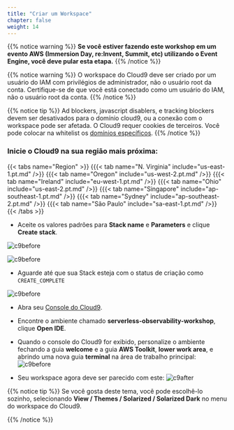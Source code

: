 ```yaml
---
title: "Criar um Workspace"
chapter: false
weight: 14
---
```


{{% notice warning %}}
**Se você estiver fazendo este workshop em um evento AWS (Immersion Day, re:Invent, Summit, etc) utilizando o Event Engine, você deve pular esta etapa.**
{{% /notice %}}

{{% notice warning %}}
O workspace do Cloud9 deve ser criado por um usuário do IAM com privilégios de administrador,
não o usuário root da conta. Certifique-se de que você está conectado como um usuário do IAM, não o usuário root da conta.
{{% /notice %}}

{{% notice tip %}}
Ad blockers, javascript disablers, e tracking blockers devem ser desativados para
o domínio cloud9, ou a conexão com o workspace pode ser afetada.
O Cloud9 requer cookies de terceiros. Você pode colocar na whitelist os [domínios específicos]( https://docs.aws.amazon.com/cloud9/latest/user-guide/troubleshooting.html#troubleshooting-env-loading).
{{% /notice %}}

### Inicie o Cloud9 na sua região mais próxima:
{{< tabs name="Region" >}}
{{{< tab name="N. Virginia" include="us-east-1.pt.md" />}}
{{{< tab name="Oregon" include="us-west-2.pt.md" />}}
{{{< tab name="Ireland" include="eu-west-1.pt.md" />}}
{{{< tab name="Ohio" include="us-east-2.pt.md" />}}
{{{< tab name="Singapore" include="ap-southeast-1.pt.md" />}}
{{{< tab name="Sydney" include="ap-southeast-2.pt.md" />}}
{{{< tab name="São Paulo" include="sa-east-1.pt.md" />}}
{{< /tabs >}}

- Aceite os valores padrões para **Stack name** e **Parameters** e clique **Create stack**. 

![c9before](/images/cfn-stack-1.png)

![c9before](/images/cfn-stack-2.png)

- Aguarde até que sua Stack esteja com o status de criação como `CREATE_COMPLETE`

![c9before](/images/cfn-stack-3.png)

- Abra seu [Console do Cloud9](https://console.aws.amazon.com/cloud9/home).
- Encontre o ambiente chamado **serverless-observability-workshop**, clique **Open IDE**.

- Quando o console do Cloud9 for exibido, personalize o ambiente fechando a guia **welcome** e a guia **AWS Toolkit**, **lower work area**, e abrindo uma nova guia **terminal** na área de trabalho principal:
![c9before](/images/c9before.png)

- Seu workspace agora deve ser parecido com este:
![c9after](/images/c9after.png)


{{% notice tip %}}
Se você gosta deste tema, você pode escolhê-lo sozinho, selecionando **View / Themes / Solarized / Solarized Dark**
no menu do workspace do Cloud9.

{{% /notice %}}

